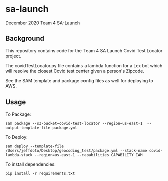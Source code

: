# sa-launch
December 2020 Team 4 SA-Launch

## Background

This repository contains code for the Team 4 SA Launch Covid Test Locator project.  

The covidTestLocator.py file contains a lambda function for a Lex bot which will resolve the closest Covid test center given a 
person's Zipcode.

See the SAM template and package config files as well for deploying to AWS.


## Usage

To Package:

    sam package --s3-bucket=covid-test-locator --region=us-east-1  --output-template-file package.yml


To Deploy:

    sam deploy --template-file /Users/jeffdoto/Desktop/geocoding_test/package.yml --stack-name covid-lambda-stack --region=us-east-1 --capabilities CAPABILITY_IAM


To install dependencies:

    pip install -r requirements.txt